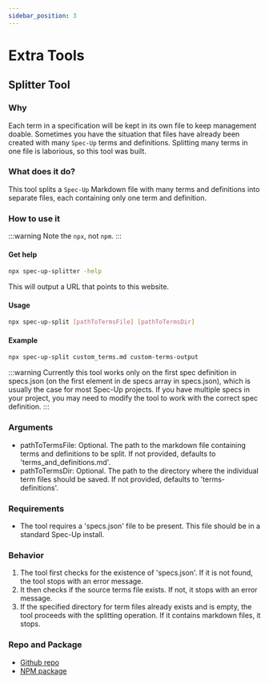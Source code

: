 ```yaml
---
sidebar_position: 3
---
```


# Extra Tools

## Splitter Tool

### Why

Each term in a specification will be kept in its own file to keep management doable. Sometimes you have the situation that files have already been created with many `Spec-Up` terms and definitions. Splitting many terms in one file is laborious, so this tool was built.

### What does it do?

This tool splits a `Spec-Up` Markdown file with many terms and definitions into separate files, each containing only one term and definition.

### How to use it

:::warning
Note the `npx`, not `npm`.
:::

#### Get help

```bash
npx spec-up-splitter -help
```

This will output a URL that points to this website.

#### Usage

```bash
npx spec-up-split [pathToTermsFile] [pathToTermsDir]
```

#### Example

```bash
npx spec-up-split custom_terms.md custom-terms-output
```

:::warning
Currently this tool works only on the first spec definition in specs.json (on the first element in de specs array in specs.json), which is usually the case for most Spec-Up projects. If you have multiple specs in your project, you may need to modify the tool to work with the correct spec definition.
:::

### Arguments

- pathToTermsFile: Optional. The path to the markdown file containing terms and definitions to be split. If not provided, defaults to 'terms_and_definitions.md'.
- pathToTermsDir: Optional. The path to the directory where the individual term files should be saved. If not provided, defaults to 'terms-definitions'.

### Requirements

- The tool requires a 'specs.json' file to be present. This file should be in a standard Spec-Up install.

### Behavior

1. The tool first checks for the existence of 'specs.json'. If it is not found, the tool stops with an error message.
2. It then checks if the source terms file exists. If not, it stops with an error message.
3. If the specified directory for term files already exists and is empty, the tool proceeds with the splitting operation. If it contains markdown files, it stops.

### Repo and Package

- [Github repo](https://github.com/blockchainbird/spec-up-splitter)
- [NPM package](https://www.npmjs.com/package/spec-up-splitter)

